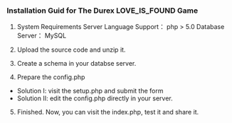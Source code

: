 ### Installation Guid for The Durex LOVE_IS_FOUND Game
1. System Requirements
Server Language Support： php > 5.0
Database Server： MySQL

2. Upload the source code and unzip it.

3. Create a schema in your databse server.

4. Prepare the config.php
 * Solution I: visit the setup.php and submit the form
 * Solution II: edit the config.php directly in your server.

5. Finished. Now, you can visit the index.php, test it and share it.

